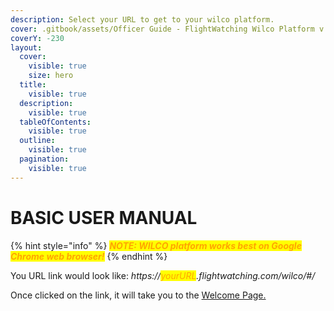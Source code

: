 ```yaml
---
description: Select your URL to get to your wilco platform.
cover: .gitbook/assets/Officer Guide - FlightWatching Wilco Platform v.2.0.001.png
coverY: -230
layout:
  cover:
    visible: true
    size: hero
  title:
    visible: true
  description:
    visible: true
  tableOfContents:
    visible: true
  outline:
    visible: true
  pagination:
    visible: true
---
```


# BASIC USER MANUAL

{% hint style="info" %}
_<mark style="color:orange;">**NOTE: WILCO platform works best on Google Chrome web browser!**</mark>_
{% endhint %}

You URL link would look like:  _https://<mark style="color:orange;">yourURL</mark>.flightwatching.com/wilco/#/_

Once clicked on the link, it will take you to the [Welcome Page.](user-manual/basic-user-manual/welcome-page/)
